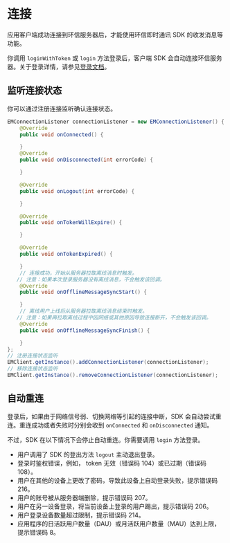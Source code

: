 # 连接

应用客户端成功连接到环信服务器后，才能使用环信即时通讯 SDK 的收发消息等功能。

你调用 `loginWithToken` 或 `login` 方法登录后，客户端 SDK 会自动连接环信服务器。关于登录详情，请参见[登录文档](login.html)。

## 监听连接状态

你可以通过注册连接监听确认连接状态。

```Java
EMConnectionListener connectionListener = new EMConnectionListener() {
    @Override
    public void onConnected() {

    }
    @Override
    public void onDisconnected(int errorCode) {

    }

    @Override
    public void onLogout(int errorCode) {

    }

    @Override
    public void onTokenWillExpire() {

    }

    @Override
    public void onTokenExpired() {

    }
    // 连接成功，开始从服务器拉取离线消息时触发。
   // 注意：如果本次登录服务器没有离线消息，不会触发该回调。
    @Override
    public void onOfflineMessageSyncStart() {

    }
    // 离线用户上线后从服务器拉取离线消息结束时触发。
   // 注意：如果再拉取离线过程中因网络或其他原因导致连接断开，不会触发该回调。
    @Override
    public void onOfflineMessageSyncFinish() {

    }
};
// 注册连接状态监听
EMClient.getInstance().addConnectionListener(connectionListener);
// 移除连接状态监听
EMClient.getInstance().removeConnectionListener(connectionListener);
```

## 自动重连

登录后，如果由于网络信号弱、切换网络等引起的连接中断，SDK 会自动尝试重连。重连成功或者失败时分别会收到 `onConnected` 和 `onDisconnected` 通知。

不过，SDK 在以下情况下会停止自动重连。你需要调用 `login` 方法登录。

- 用户调用了 SDK 的登出方法 `logout` 主动退出登录。
- 登录时鉴权错误，例如， token 无效（错误码 104）或已过期（错误码 108）。
- 用户在其他的设备上更改了密码，导致此设备上自动登录失败，提示错误码 216。
- 用户的账号被从服务器端删除，提示错误码 207。
- 用户在另一设备登录，将当前设备上登录的用户踢出，提示错误码 206。 
- 用户登录设备数量超过限制，提示错误码 214。
- 应用程序的日活跃用户数量（DAU）或月活跃用户数量（MAU）达到上限，提示错误码 8。